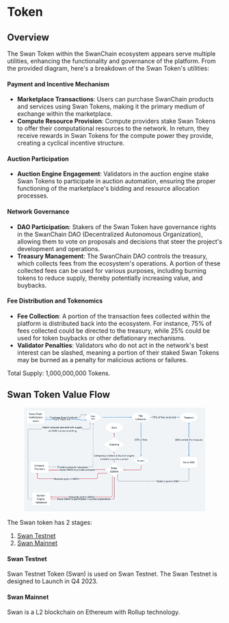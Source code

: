 # Token

## Overview

The Swan Token within the SwanChain ecosystem appears  serve multiple utilities, enhancing the functionality and governance of the platform. From the provided diagram, here's a breakdown of the Swan Token's utilities:

#### Payment and Incentive Mechanism

* **Marketplace Transactions**: Users can purchase SwanChain products and services using Swan Tokens, making it the primary medium of exchange within the marketplace.
* **Compute Resource Provision**: Compute providers stake Swan Tokens to offer their computational resources to the network. In return, they receive rewards in Swan Tokens for the compute power they provide, creating a cyclical incentive structure.

#### Auction Participation

* **Auction Engine Engagement**: Validators in the auction engine stake Swan Tokens to participate in auction automation, ensuring the proper functioning of the marketplace's bidding and resource allocation processes.

#### Network Governance

* **DAO Participation**: Stakers of the Swan Token have governance rights in the SwanChain DAO (Decentralized Autonomous Organization), allowing them to vote on proposals and decisions that steer the project's development and operations.
* **Treasury Management**: The SwanChain DAO controls the treasury, which collects fees from the ecosystem's operations. A portion of these collected fees can be used for various purposes, including burning tokens to reduce supply, thereby potentially increasing value, and buybacks.

#### Fee Distribution and Tokenomics

* **Fee Collection**: A portion of the transaction fees collected within the platform is distributed back into the ecosystem. For instance, 75% of fees collected could be directed to the treasury, while 25% could be used for token buybacks or other deflationary mechanisms.
* **Validator Penalties**: Validators who do not act in the network's best interest can be slashed, meaning a portion of their staked Swan Tokens may be burned as a penalty for malicious actions or failures.

Total Supply: 1,000,000,000 Tokens.

## Swan Token Value Flow

<figure><img src="../../.gitbook/assets/swanchain.png" alt=""><figcaption></figcaption></figure>

The Swan token has 2 stages:

1. [Swan Testnet](token.md#swan-testnet-token)
2. [Swan Mainnet](token.md#swan-mainet-token)

#### Swan Testnet

Swan Testnet Token (Swan) is used on Swan Testnet. The Swan Testnet is designed to Launch in Q4 2023.

#### Swan Mainnet

Swan is a L2 blockchain on Ethereum with Rollup technology.

